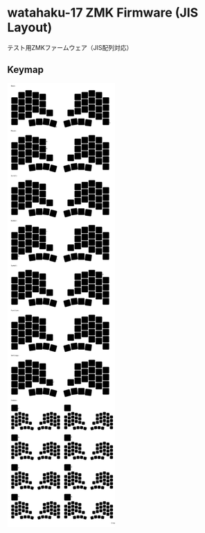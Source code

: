 # watahaku-17 ZMK Firmware (JIS Layout)

テスト用ZMKファームウェア（JIS配列対応）

## Keymap

![Keymap](keymap-drawer/keymap.svg)
